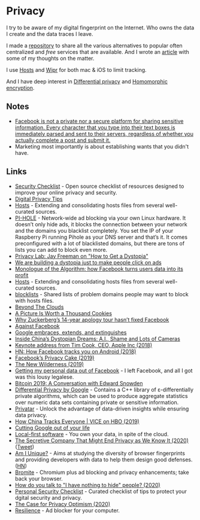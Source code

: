 # Privacy

I try to be aware of my digital fingerprint on the Internet. Who owns the data I create and the data traces I leave.

I made a [repository](https://github.com/nikitavoloboev/privacy-respecting#readme) to share all the various alternatives to popular often centralized and _free_ services that are available. And I wrote an [article](https://medium.com/@nikitavoloboev/like-a-dog-on-a-leash-c0cdb8839079) with some of my thoughts on the matter.

I use [Hosts](https://github.com/StevenBlack/hosts#readme) and [Wipr](https://itunes.apple.com/nl/app/wipr/id1320666476?l=en&mt=12) for both mac & iOS to limit tracking.

And I have deep interest in [Differential privacy](http://en.wikipedia.org/wiki/Differential_privacy) and [Homomorphic encryption](http://en.wikipedia.org/wiki/Homomorphic_encryption).

## Notes

- [Facebook is not a private nor a secure platform for sharing sensitive information. Every character that you type into their text boxes is immediately parsed and sent to their servers, regardless of whether you actually complete a post and submit it.](https://www.reddit.com/r/privacy/comments/79x7u3/facebook_employees_just_opened_a_privately_shared/)
- Marketing most importantly is about establishing wants that you didn't have.

## Links

- [Security Checklist](https://securitycheckli.st/) - Open source checklist of resources designed to improve your online privacy and security.
- [Digital Privacy Tips](https://bluz71.github.io/2018/06/20/digital-privacy-tips.html)
- [Hosts](https://github.com/StevenBlack/hosts#readme) - Extending and consolidating hosts files from several well-curated sources.
- [PI-HOLE](https://pi-hole.net/) - Network-wide ad blocking via your own Linux hardware. It doesn’t only hide ads, it blocks the connection between your network and the domains you blacklist completely. You set the IP of your Raspberry Pi running Pihole as your DNS server and that’s it. It comes preconfigured with a lot of blacklisted domains, but there are tons of lists you can add to block even more.
- [Privacy Lab: Jay Freeman on "How to Get a Dystopia"](https://air.mozilla.org/privacy-lab-orchid/)
- [We are building a dystopia just to make people click on ads](https://www.ted.com/talks/zeynep_tufekci_we_re_building_a_dystopia_just_to_make_people_click_on_ads#t-8834)
- [Monologue of the Algorithm: how Facebook turns users data into its profit](https://vimeo.com/249633335)
- [Hosts](https://github.com/StevenBlack/hosts#readme) - Extending and consolidating hosts files from several well-curated sources.
- [blocklists](https://github.com/jmdugan/blocklists#readme) - Shared lists of problem domains people may want to block with hosts files.
- [Beyond The Clouds](https://ind.ie/beyond-the-clouds/)
- [A Picture Is Worth a Thousand Cookies](https://blog.halide.cam/a-picture-is-worth-a-thousand-cookies-8400efa3d650)
- [Why Zuckerberg’s 14-year apology tour hasn’t fixed Facebook](https://www.wired.com/story/why-zuckerberg-15-year-apology-tour-hasnt-fixed-facebook/)
- [Against Facebook](https://0xadada.pub/2018/05/01/against-facebook/)
- [Google embraces, extends, and extinguishes](http://drewdevault.com/2018/05/03/Google-embraces-extends-extinguishes.html)
- [Inside China’s Dystopian Dreams: A.I., Shame and Lots of Cameras](https://www.nytimes.com/2018/07/08/business/china-surveillance-technology.html)
- [Keynote address from Tim Cook, CEO, Apple Inc (2018)](https://www.youtube.com/watch?v=kVhOLkIs20A)
- [HN: How Facebook tracks you on Android (2018)](https://news.ycombinator.com/item?id=18788658)
- [Facebook’s Privacy Cake (2019)](https://stratechery.com/2019/facebooks-privacy-cake/)
- [The New Wilderness (2019)](https://idlewords.com/2019/06/the_new_wilderness.htm)
- [Getting my personal data out of Facebook](https://ruben.verborgh.org/facebook/) - I left Facebook, and all I got was this lousy legalese.
- [Bitcoin 2019: A Conversation with Edward Snowden](https://www.youtube.com/watch?v=w7XpI0fRnIg)
- [Differential Privacy by Google](https://github.com/google/differential-privacy) - Contains a C++ library of ε-differentially private algorithms, which can be used to produce aggregate statistics over numeric data sets containing private or sensitive information.
- [Privatar](https://www.privitar.com/) - Unlock the advantage of data-driven insights while ensuring data privacy.
- [How China Tracks Everyone | VICE on HBO (2019)](https://www.youtube.com/watch?v=CLo3e1Pak-Y)
- [Cutting Google out of your life](https://github.com/tycrek/degoogle#readme)
- [Local-first software](https://www.inkandswitch.com/local-first.html) - You own your data, in spite of the cloud.
- [The Secretive Company That Might End Privacy as We Know It (2020)](https://www.nytimes.com/2020/01/18/technology/clearview-privacy-facial-recognition.html) ([Tweet](https://twitter.com/kevinakwok/status/1218621849971507200))
- [Am I Unique?](https://amiunique.org/) - Aims at studying the diversity of browser fingerprints and providing developers with data to help them design good defenses. ([HN](https://news.ycombinator.com/item?id=22148512))
- [Bromite](https://github.com/bromite/bromite) - Chromium plus ad blocking and privacy enhancements; take back your browser.
- [How do you talk to "I have nothing to hide" people? (2020)](https://lobste.rs/s/6yrndd/how_do_you_talk_i_have_nothing_hide_people)
- [Personal Security Checklist](https://github.com/Lissy93/personal-security-checklist#readme) - Curated checklist of tips to protect your dgital security and privacy.
- [The Case for Privacy Optimism (2020)](https://benmgarfinkel.wordpress.com/2020/03/09/privacy-optimism-2/)
- [Resilience](https://github.com/kaepora/resilience) - Ad blocker for your computer.

